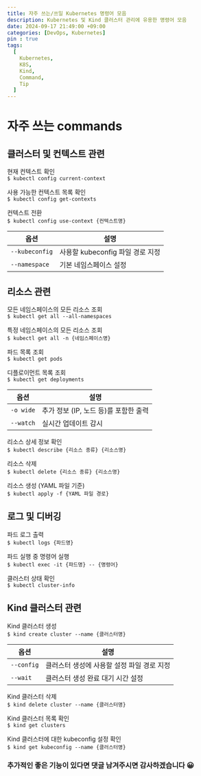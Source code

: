 ```yaml
---
title: 자주 쓰는/쓰일 Kubernetes 명령어 모음
description: Kubernetes 및 Kind 클러스터 관리에 유용한 명령어 모음
date: 2024-09-17 21:49:00 +09:00
categories: [DevOps, Kubernetes]
pin : true
tags:
  [
    Kubernetes,
    K8S,
    Kind,
    Command,
    Tip
  ]
---
```


# 자주 쓰는 commands

## 클러스터 및 컨텍스트 관련

현재 컨텍스트 확인<br>
`$ kubectl config current-context`<br>

사용 가능한 컨텍스트 목록 확인<br>
`$ kubectl config get-contexts`<br>

컨텍스트 전환<br>
`$ kubectl config use-context {컨텍스트명}`<br>

| 옵션             | 설명                      |
|----------------|-------------------------|
| `--kubeconfig` | 사용할 kubeconfig 파일 경로 지정 |
| `--namespace`  | 기본 네임스페이스 설정            |

## 리소스 관련

모든 네임스페이스의 모든 리소스 조회<br>
`$ kubectl get all --all-namespaces`<br>

특정 네임스페이스의 모든 리소스 조회<br>
`$ kubectl get all -n {네임스페이스명}`<br>

파드 목록 조회<br>
`$ kubectl get pods`<br>

디플로이먼트 목록 조회<br>
`$ kubectl get deployments`<br>

| 옵션        | 설명                       |
|-----------|--------------------------|
| `-o wide` | 추가 정보 (IP, 노드 등)를 포함한 출력 |
| `--watch` | 실시간 업데이트 감시              |

리소스 상세 정보 확인<br>
`$ kubectl describe {리소스 종류} {리소스명}`<br>

리소스 삭제<br>
`$ kubectl delete {리소스 종류} {리소스명}`<br>

리소스 생성 (YAML 파일 기준)<br>
`$ kubectl apply -f {YAML 파일 경로}`<br>

## 로그 및 디버깅

파드 로그 출력<br>
`$ kubectl logs {파드명}`<br>

파드 실행 중 명령어 실행<br>
`$ kubectl exec -it {파드명} -- {명령어}`<br>

클러스터 상태 확인<br>
`$ kubectl cluster-info`<br>

## Kind 클러스터 관련

Kind 클러스터 생성<br>
`$ kind create cluster --name {클러스터명}`<br>

| 옵션         | 설명                       |
|------------|--------------------------|
| `--config` | 클러스터 생성에 사용할 설정 파일 경로 지정 |
| `--wait`   | 클러스터 생성 완료 대기 시간 설정      |

Kind 클러스터 삭제<br>
`$ kind delete cluster --name {클러스터명}`<br>

Kind 클러스터 목록 확인<br>
`$ kind get clusters`<br>

Kind 클러스터에 대한 kubeconfig 설정 확인<br>
`$ kind get kubeconfig --name {클러스터명}`<br>

### 추가적인 좋은 기능이 있다면 댓글 남겨주시면 감사하겠습니다 😀
